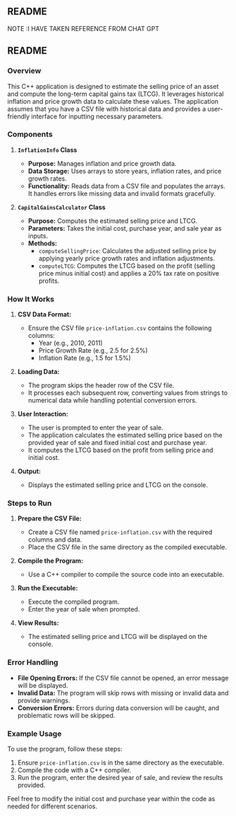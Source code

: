 ## README
NOTE :I HAVE TAKEN REFERENCE FROM CHAT GPT

## README

### Overview

This C++ application is designed to estimate the selling price of an asset and compute the long-term capital gains tax (LTCG). It leverages historical inflation and price growth data to calculate these values. The application assumes that you have a CSV file with historical data and provides a user-friendly interface for inputting necessary parameters.

### Components

1. **`InflationInfo` Class**
   - **Purpose:** Manages inflation and price growth data.
   - **Data Storage:** Uses arrays to store years, inflation rates, and price growth rates.
   - **Functionality:** Reads data from a CSV file and populates the arrays. It handles errors like missing data and invalid formats gracefully.

2. **`CapitalGainsCalculator` Class**
   - **Purpose:** Computes the estimated selling price and LTCG.
   - **Parameters:** Takes the initial cost, purchase year, and sale year as inputs.
   - **Methods:**
     - `computeSellingPrice`: Calculates the adjusted selling price by applying yearly price growth rates and inflation adjustments.
     - `computeLTCG`: Computes the LTCG based on the profit (selling price minus initial cost) and applies a 20% tax rate on positive profits.

### How It Works

1. **CSV Data Format:**
   - Ensure the CSV file `price-inflation.csv` contains the following columns:
     - Year (e.g., 2010, 2011)
     - Price Growth Rate (e.g., 2.5 for 2.5%)
     - Inflation Rate (e.g., 1.5 for 1.5%)

2. **Loading Data:**
   - The program skips the header row of the CSV file.
   - It processes each subsequent row, converting values from strings to numerical data while handling potential conversion errors.

3. **User Interaction:**
   - The user is prompted to enter the year of sale.
   - The application calculates the estimated selling price based on the provided year of sale and fixed initial cost and purchase year.
   - It computes the LTCG based on the profit from selling price and initial cost.

4. **Output:**
   - Displays the estimated selling price and LTCG on the console.

### Steps to Run

1. **Prepare the CSV File:**
   - Create a CSV file named `price-inflation.csv` with the required columns and data.
   - Place the CSV file in the same directory as the compiled executable.

2. **Compile the Program:**
   - Use a C++ compiler to compile the source code into an executable.

3. **Run the Executable:**
   - Execute the compiled program.
   - Enter the year of sale when prompted.

4. **View Results:**
   - The estimated selling price and LTCG will be displayed on the console.

### Error Handling

- **File Opening Errors:** If the CSV file cannot be opened, an error message will be displayed.
- **Invalid Data:** The program will skip rows with missing or invalid data and provide warnings.
- **Conversion Errors:** Errors during data conversion will be caught, and problematic rows will be skipped.

### Example Usage

To use the program, follow these steps:
1. Ensure `price-inflation.csv` is in the same directory as the executable.
2. Compile the code with a C++ compiler.
3. Run the program, enter the desired year of sale, and review the results provided.

Feel free to modify the initial cost and purchase year within the code as needed for different scenarios.
